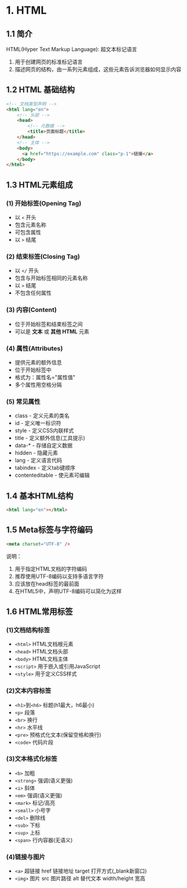 # 1. HTML

## 1.1 简介

HTML(Hyper Text Markup Language): 超文本标记语言

1. 用于创建网页的标准标记语言
2. 描述网页的结构，由一系列元素组成，这些元素告诉浏览器如何显示内容

## 1.2 HTML 基础结构

```html
<!-- 文档类型声明 -->
<html lang="en">
    <!-- 头部 -->
    <head>
        <!-- 元数据 -->
        <title>页面标题</title>
    </head>
    <!-- 主体 -->
    <body>
      <a href="https://example.com" class="p-1">链接</a>
    </body>
</html>
```

## 1.3 HTML元素组成

### (1) 开始标签(Opening Tag)

- 以 `<` 开头
- 包含元素名称
- 可包含属性
- 以 `>` 结尾

### (2) 结束标签(Closing Tag)

- 以 `</` 开头
- 包含与开始标签相同的元素名称
- 以 `>` 结尾
- 不包含任何属性

### (3) 内容(Content)

- 位于开始标签和结束标签之间
- 可以是 **文本** 或 **其他 HTML** 元素

### (4) 属性(Attributes)

- 提供元素的额外信息
- 位于开始标签中
- 格式为：属性名="属性值"
- 多个属性用空格分隔

### (5) 常见属性

- class - 定义元素的类名
- id - 定义唯一标识符
- style - 定义CSS内联样式
- title - 定义额外信息(工具提示)
- data-* - 存储自定义数据
- hidden - 隐藏元素
- lang - 定义语言代码
- tabindex - 定义tab键顺序
- contenteditable - 使元素可编辑

## 1.4 基本HTML结构

```html
<html lang="en"></html>
```

## 1.5 Meta标签与字符编码

```html
<meta charset="UTF-8" />
```

说明：
1. 用于指定HTML文档的字符编码
2. 推荐使用UTF-8编码以支持多语言字符
3. 应该放在head标签的最前面
4. 在HTML5中，声明UTF-8编码可以简化为这样

## 1.6 HTML常用标签

### (1)文档结构标签

- ``<html>`` HTML文档根元素
- ``<head>`` HTML文档头部
- ``<body>`` HTML文档主体
- ``<script>`` 用于嵌入或引用JavaScript
- ``<style>`` 用于定义CSS样式

### (2)文本内容标签

- ``<h1>``到``<h6>`` 标题(h1最大，h6最小)
- ``<p>`` 段落
- ``<br>`` 换行
- ``<hr>`` 水平线
- ``<pre>`` 预格式化文本(保留空格和换行)
- ``<code>`` 代码片段

### (3)文本格式化标签

- ``<b>`` 加粗
- ``<strong>`` 强调(语义更强)
- ``<i>`` 斜体
- ``<em>`` 强调(语义更强)
- ``<mark>`` 标记/高亮
- ``<small>`` 小号字
- ``<del>`` 删除线
- ``<sub>`` 下标
- ``<sup>`` 上标
- ``<span>`` 行内容器(无语义)

### (4)链接与图片

- ``<a>`` 超链接
  href 链接地址
  target 打开方式(_blank新窗口)
- ``<img>`` 图片
  src 图片路径
  alt 替代文本
  width/height 宽高
